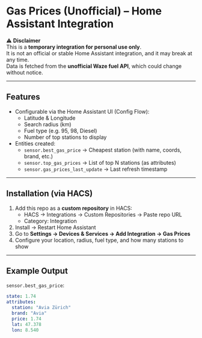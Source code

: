 # Gas Prices (Unofficial) – Home Assistant Integration

⚠️ **Disclaimer**  
This is a **temporary integration for personal use only**.  
It is not an official or stable Home Assistant integration, and it may break at any time.  
Data is fetched from the **unofficial Waze fuel API**, which could change without notice.  

---

## Features
- Configurable via the Home Assistant UI (Config Flow):
  - Latitude & Longitude
  - Search radius (km)
  - Fuel type (e.g. 95, 98, Diesel)
  - Number of top stations to display
- Entities created:
  - `sensor.best_gas_price` → Cheapest station (with name, coords, brand, etc.)
  - `sensor.top_gas_prices` → List of top N stations (as attributes)
  - `sensor.gas_prices_last_update` → Last refresh timestamp

---

## Installation (via HACS)
1. Add this repo as a **custom repository** in HACS:  
   - HACS → Integrations → Custom Repositories → Paste repo URL  
   - Category: Integration
2. Install → Restart Home Assistant
3. Go to **Settings → Devices & Services → Add Integration → Gas Prices**
4. Configure your location, radius, fuel type, and how many stations to show

---

## Example Output

`sensor.best_gas_price`:
```yaml
state: 1.74
attributes:
  station: "Avia Zürich"
  brand: "Avia"
  price: 1.74
  lat: 47.378
  lon: 8.540
